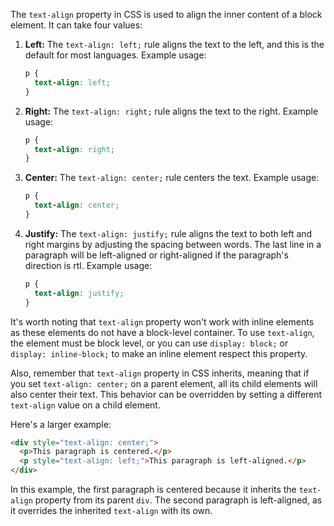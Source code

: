 The `text-align` property in CSS is used to align the inner content of a block element. It can take four values:

1. **Left:** The `text-align: left;` rule aligns the text to the left, and this is the default for most languages. Example usage:

    ```css
    p {
      text-align: left;
    }
    ```

2. **Right:** The `text-align: right;` rule aligns the text to the right. Example usage:

    ```css
    p {
      text-align: right;
    }
    ```

3. **Center:** The `text-align: center;` rule centers the text. Example usage:

    ```css
    p {
      text-align: center;
    }
    ```

4. **Justify:** The `text-align: justify;` rule aligns the text to both left and right margins by adjusting the spacing between words. The last line in a paragraph will be left-aligned or right-aligned if the paragraph's direction is rtl. Example usage:

    ```css
    p {
      text-align: justify;
    }
    ```

It's worth noting that `text-align` property won't work with inline elements as these elements do not have a block-level container. To use `text-align`, the element must be block level, or you can use `display: block;` or `display: inline-block;` to make an inline element respect this property.

Also, remember that `text-align` property in CSS inherits, meaning that if you set `text-align: center;` on a parent element, all its child elements will also center their text. This behavior can be overridden by setting a different `text-align` value on a child element.

Here's a larger example:

```html
<div style="text-align: center;">
  <p>This paragraph is centered.</p>
  <p style="text-align: left;">This paragraph is left-aligned.</p>
</div>
```

In this example, the first paragraph is centered because it inherits the `text-align` property from its parent `div`. The second paragraph is left-aligned, as it overrides the inherited `text-align` with its own.